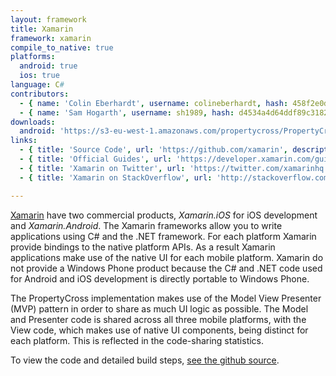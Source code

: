 ```yaml
---
layout: framework
title: Xamarin
framework: xamarin
compile_to_native: true
platforms:
  android: true
  ios: true
language: C#
contributors:
  - { name: 'Colin Eberhardt', username: colineberhardt, hash: 458f2e0d08d4114f8b323798cfea141d }
  - { name: 'Sam Hogarth', username: sh1989, hash: d4534a4d64ddf89c318221d9f0e766da }
downloads:
  android: 'https://s3-eu-west-1.amazonaws.com/propertycross/PropertyCross-xamarin-454d3c1505c26c1918b2d30067a5f2fb88a64b29.apk'
links:
  - { title: 'Source Code', url: 'https://github.com/xamarin', description: '- The Xamarin source code is available on Github.' }
  - { title: 'Official Guides', url: 'https://developer.xamarin.com/guides/', description: '- A wide variety of guides relating to Xamarin development.' }
  - { title: 'Xamarin on Twitter', url: 'https://twitter.com/xamarinhq', description: '- Regularly updated with information about releases, features and links to articles.' }
  - { title: 'Xamarin on StackOverflow', url: 'http://stackoverflow.com/questions/tagged/xamarin', description: '- A variety of questions and answers related to Xamarin development on Stackoverflow.' }

---
```


[Xamarin](http://xamarin.com/) have two commercial products, _Xamarin.iOS_ for iOS development and _Xamarin.Android_. The Xamarin frameworks allow you to write applications using C# and the .NET framework. For each platform Xamarin provide bindings to the native platform APIs. As a result Xamarin applications make use of the native UI for each mobile platform. Xamarin do not provide a Windows Phone product because the C# and .NET code used for Android and iOS development is directly portable to Windows Phone.

The PropertyCross implementation makes use of the Model View Presenter (MVP) pattern in order to share as much UI logic as possible. The Model and Presenter code is shared across all three mobile platforms, with the View code, which makes use of native UI components, being distinct for each platform. This is reflected in the code-sharing statistics.


To view the code and detailed build steps, <a href='{{ site.githuburl }}/tree/master/xamarin'>see the github source</a>.
